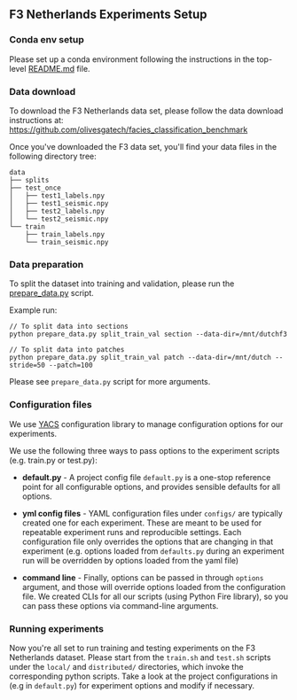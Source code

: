 ## F3 Netherlands Experiments Setup

### Conda env setup

Please set up a conda environment following the instructions in the top-level [README.md](../../../../README.md) file.

### Data download

To download the F3 Netherlands data set, please follow the data download instructions at:
https://github.com/olivesgatech/facies_classification_benchmark


Once you've downloaded the F3 data set, you'll find your data files in the following directory tree:

```
data
├── splits
├── test_once
│   ├── test1_labels.npy
│   ├── test1_seismic.npy
│   ├── test2_labels.npy
│   └── test2_seismic.npy
└── train
    ├── train_labels.npy
    └── train_seismic.npy
```

### Data preparation

To split the dataset into training and validation, please run the [prepare_data.py](prepare_data.py) script.

Example run:
```
// To split data into sections
python prepare_data.py split_train_val section --data-dir=/mnt/dutchf3

// To split data into patches
python prepare_data.py split_train_val patch --data-dir=/mnt/dutch --stride=50 --patch=100
```

Please see `prepare_data.py` script for more arguments.


### Configuration files
We use [YACS](https://github.com/rbgirshick/yacs) configuration library to manage configuration options for our experiments. 

We use the following three ways to pass options to the experiment scripts (e.g. train.py or test.py):

- __default.py__ - A project config file `default.py` is a one-stop reference point for all configurable options, and provides sensible defaults for all options.

- __yml config files__ - YAML configuration files under `configs/` are typically created one for each experiment. These are meant to be used for repeatable experiment runs and reproducible settings. Each configuration file only overrides the options that are changing in that experiment (e.g. options loaded from `defaults.py` during an experiment run will be overridden by options loaded from the yaml file)

- __command line__ - Finally, options can be passed in through `options` argument, and those will override options loaded from the configuration file. We created CLIs for all our scripts (using Python Fire library), so you can pass these options via command-line arguments.
    

### Running experiments

Now you're all set to run training and testing experiments on the F3 Netherlands dataset. Please start from the `train.sh` and `test.sh` scripts under the `local/` and `distributed/` directories, which invoke the corresponding python scripts. Take a look at the project configurations in (e.g in `default.py`) for experiment options and modify if necessary. 
